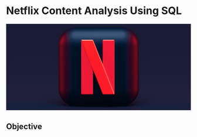 # Netflix Content Analysis Using SQL 
![Netflix_logo](https://github.com/misba-coder/Netflix_SQL_project/blob/main/logo.png)
##  Objective
